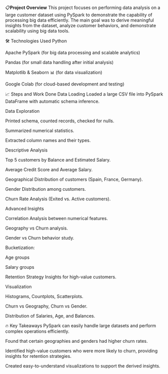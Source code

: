 📋**Project Overview**
This project focuses on performing data analysis on a large customer dataset using PySpark to demonstrate the capability of processing big data efficiently.
The main goal was to derive meaningful insights from the dataset, analyze customer behaviors, and demonstrate scalability using big data tools.

🛠️ Technologies Used
Python 

Apache PySpark  (for big data processing and scalable analytics)

Pandas (for small data handling after initial analysis)

Matplotlib & Seaborn 📊 (for data visualization)

Google Colab (for cloud-based development and testing)

📈 Steps and Work Done
Data Loading
Loaded a large CSV file into PySpark DataFrame with automatic schema inference.

Data Exploration

Printed schema, counted records, checked for nulls.

Summarized numerical statistics.

Extracted column names and their types.

Descriptive Analysis

Top 5 customers by Balance and Estimated Salary.

Average Credit Score and Average Salary.

Geographical Distribution of customers (Spain, France, Germany).

Gender Distribution among customers.

Churn Rate Analysis (Exited vs. Active customers).

Advanced Insights

Correlation Analysis between numerical features.

Geography vs Churn analysis.

Gender vs Churn behavior study.

Bucketization:

Age groups

Salary groups

Retention Strategy Insights for high-value customers.

Visualization

Histograms, Countplots, Scatterplots.

Churn vs Geography, Churn vs Gender.

Distribution of Salaries, Age, and Balances.

🔥 Key Takeaways
PySpark can easily handle large datasets and perform complex operations efficiently.

Found that certain geographies and genders had higher churn rates.

Identified high-value customers who were more likely to churn, providing insights for retention strategies.

Created easy-to-understand visualizations to support the derived insights.
